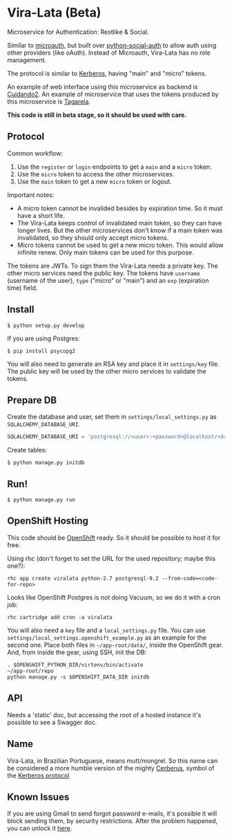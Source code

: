 # Vira-Lata (Beta)

Microservice for Authentication: Restlike & Social.

Similar to [microauth](https://github.com/LukeB42/microauth), but built over [python-social-auth](https://github.com/omab/python-social-auth) to allow auth using other providers (like oAuth).
Instead of Microauth, Vira-Lata has no role management.

The protocol is similar to [Kerberos](https://en.wikipedia.org/wiki/Kerberos_%28protocol%29), having "main" and "micro" tokens.

An example of web interface using this microservice as backend is [Cuidando2](https://github.com/okfn-brasil/cuidando2).
An example of microservice that uses the tokens produced by this microservice is [Tagarela](https://github.com/okfn-brasil/tagarela).


**This code is still in beta stage, so it should be used with care.**


## Protocol

Common workflow:

1. Use the `register` or `login` endpoints to get a `main` and a `micro` token.
2. Use the `micro` token to access the other microservices.
3. Use the `main` token to get a new `micro` token or logout.

Important notes:

- A micro token cannot be invalided besides by expiration time. So it must have a short life.
- The Vira-Lata keeps control of invalidated main token, so they can have longer lives. But the other microservices don't know if a main token was invalidated, so they should only accept micro tokens.
- Micro tokens cannot be used to get a new micro token. This would allow infinite renew. Only main tokens can be used for this purpose.

The tokens are JWTs. To sign them the Vira-Lata needs a private key. The other micro services need the public key.
The tokens have `username` (username of the user), `type` ("micro" or "main") and an `exp` (expiration time) field.


## Install

```
$ python setup.py develop
```

If you are using Postgres:

```
$ pip install psycopg2
```

You will also need to generate an RSA key and place it in `settings/key` file.
The public key will be used by the other micro services to validate the tokens.


## Prepare DB

Create the database and user, set them in `settings/local_settings.py` as `SQLALCHEMY_DATABASE_URI`.

```python
SQLALCHEMY_DATABASE_URI = 'postgresql://<user>:<password>@localhost/<database>'
```

Create tables:

```
$ python manage.py initdb
```

## Run!

```
$ python manage.py run
```

## OpenShift Hosting

This code should be [OpenShift](https://openshift.com) ready.
So it should be possible to host it for free.

Using rhc (don't forget to set the URL for the used repository; maybe this one?):

    rhc app create viralata python-2.7 postgresql-9.2 --from-code=<code-for-repo>

Looks like OpenShift Postgres is not doing Vacuum, so we do it with a cron job:

    rhc cartridge add cron -a viralata

You will also need a `key` file and a `local_settings.py` file.
You can use `settings/local_settings.openshift_example.py` as an example for the second one.
Place both files in `~/app-root/data/`, inside the OpenShift gear.
And, from inside the gear, using SSH, init the DB:

    . $OPENSHIFT_PYTHON_DIR/virtenv/bin/activate
    ~/app-root/repo
    python manage.py -s $OPENSHIFT_DATA_DIR initdb

## API

Needs a 'static' doc, but accessing the root of a hosted instance it's possible to see a Swagger doc.

## Name

Vira-Lata, in Brazilian Portuguese, means mutt/mongrel.
So this name can be considered a more humble version of the mighty [Cerberus](https://en.wikipedia.org/wiki/Cerberus), symbol of the [Kerberos protocol](https://en.wikipedia.org/wiki/Kerberos_%28protocol%29)

## Known Issues

If you are using Gmail to send forgot password e-mails, it's possible it will block sending them, by security restrictions.
After the problem happened, you can unlock it [here](https://accounts.google.com/DisplayUnlockCaptcha).
